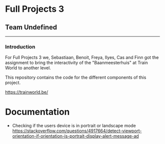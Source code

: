 # Full Projects 3

## Team Undefined

---

### Introduction

For Full Projects 3 we, Sebastiaan, Benoit, Freya, Ilyes, Cas and Finn got the assignment to bring the interactivity of the "Baanmeesterhuis" at Train World to another level.

This repository contains the code for the different components of this project.

https://trainworld.be/


# Documentation

* Checking if the users device is in portrait or landscape mode https://stackoverflow.com/questions/4917664/detect-viewport-orientation-if-orientation-is-portrait-display-alert-message-ad